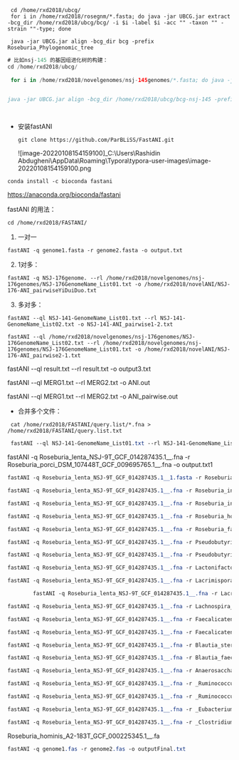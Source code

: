 ```shell
 cd /home/rxd2018/ubcg/
 for i in /home/rxd2018/rosegnm/*.fasta; do java -jar UBCG.jar extract -bcg_dir /home/rxd2018/ubcg/bcg/ -i $i -label $i -acc "" -taxon "" -strain ""-type; done
```

```shell
 java -jar UBCG.jar align -bcg_dir bcg -prefix Roseburia_Phylogenomic_tree
```

```swift
# 比如nsj-145 的基因组进化树的构建：
cd /home/rxd2018/ubcg/
 
 for i in /home/rxd2018/novelgenomes/nsj-145genomes/*.fasta; do java -jar UBCG.jar extract -bcg_dir /home/rxd2018/ubcg/bcg-nsj-145/ -i $i -label $i -acc "" -taxon "" -strain ""-type; done


java -jar UBCG.jar align -bcg_dir /home/rxd2018/ubcg/bcg-nsj-145 -prefix NSJ-145_PhylogenomicTree20220328

```

```css
 
```



* 安装fastANI

  ```
  git clone https://github.com/ParBLiSS/FastANI.git
  
  ```

  ![image-20220108154159100]_C:\Users\Rashidin Abdugheni\AppData\Roaming\Typora\typora-user-images\image-20220108154159100.png
  
  

```
conda install -c bioconda fastani  
```

https://anaconda.org/bioconda/fastani



fastANI 的用法：

```
cd /home/rxd2018/FASTANI/
```



1. 一对一

```
fastANI -q genome1.fasta -r genome2.fasta -o output.txt
```

2. 1对多：

```
fastANI -q NSJ-176genome. --rl /home/rxd2018/novelgenomes/nsj-176genomes/NSJ-176GenomeName_List01.txt -o /home/rxd2018/novelANI/NSJ-176-ANI_pairwiseYiDuiDuo.txt
```

3. 多对多：

```
fastANI --ql NSJ-141-GenomeName_List01.txt --rl NSJ-141-GenomeName_List02.txt -o NSJ-141-ANI_pairwise1-2.txt

fastANI --ql /home/rxd2018/novelgenomes/nsj-176genomes/NSJ-176GenomeName_List02.txt --rl /home/rxd2018/novelgenomes/nsj-176genomes/NSJ-176GenomeName_List01.txt -o /home/rxd2018/novelANI/NSJ-176-ANI_pairwise2-1.txt

```



fastANI --ql result.txt --rl result.txt -o output3.txt

fastANI --ql MERG1.txt --rl MERG2.txt -o ANI.out 

fastANI --ql MERG1.txt --rl MERG2.txt -o ANI_pairwise.out

* 合并多个文件：

```
 cat /home/rxd2018/FASTANI/query.list/*.fna > /home/rxd2018/FASTANI/query.list.txt
```

```css
 fastANI --ql NSJ-141-GenomeName_List01.txt --rl NSJ-141-GenomeName_List02.txt --matrix -o output.file -t 20
```



fastANI -q Roseburia_lenta_NSJ-9T_GCF_014287435.1__.fna -r Roseburia_porci_DSM_107448T_GCF_009695765.1__.fna -o output.txt1

```css
fastANI -q Roseburia_lenta_NSJ-9T_GCF_014287435.1__1.fasta -r Roseburia_lenta_NSJ-9T_GCF_014287435.1__.fasta -o output1.txt

fastANI -q Roseburia_lenta_NSJ-9T_GCF_014287435.1__.fna -r Roseburia_inulinivorans_DSM_16841T_GCF_000174195.1__.fna -o output.txt2

fastANI -q Roseburia_lenta_NSJ-9T_GCF_014287435.1__.fna -r Roseburia_intestinalis_L1-82T_GCF_900537995.1__.fna -o output.txt3

fastANI -q Roseburia_lenta_NSJ-9T_GCF_014287435.1__.fna -r Roseburia_hominis_A2-183T_GCF_000225345.1__.fna -o output.txt4

fastANI -q Roseburia_lenta_NSJ-9T_GCF_014287435.1__.fna -r Roseburia_faecis_strain_M72T_GCF_001406815.1__.fna -o output.txt5

fastANI -q Roseburia_lenta_NSJ-9T_GCF_014287435.1__.fna -r Pseudobutyrivibrio_xylanivorans_MZ_5T_GCF_900141825.1__.fna -o output.txt6

fastANI -q Roseburia_lenta_NSJ-9T_GCF_014287435.1__.fna -r Pseudobutyrivibrio_ruminis_DSM_9787T_GCF_900218035.1__.fna -o output.txt7

fastANI -q Roseburia_lenta_NSJ-9T_GCF_014287435.1__.fna -r Lactonifactor_longoviformis_ED-Mt61_PYG-s6T_GCF_900129135.1__.fna -o output.txt8

fastANI -q Roseburia_lenta_NSJ-9T_GCF_014287435.1__.fna -r Lacrimispora_sphenoides_JCM_1415T_GCF_900461315.1__.fna -o output.txt9

        fastANI -q Roseburia_lenta_NSJ-9T_GCF_014287435.1__.fna -r Lacrimispora_celerecrescens.fna -o output.txt10

fastANI -q Roseburia_lenta_NSJ-9T_GCF_014287435.1__.fna -r Lachnospira_pectinoschiza_150_1T_GCF_900103815.1__.fna -o output.txt11

fastANI -q Roseburia_lenta_NSJ-9T_GCF_014287435.1__.fna -r Faecalicatena_fissicatena_KCTC_15010T_GCF_016900595.1__.fna -o output.txt12

fastANI -q Roseburia_lenta_NSJ-9T_GCF_014287435.1__.fna -r Faecalicatena_contorta_DSM_3982T_GCF_902375555.1__.fna -o output.txt13

fastANI -q Roseburia_lenta_NSJ-9T_GCF_014287435.1__.fna -r Blautia_stercoris_GAM6-1T_GCF_014385405.1__.fna -o output.txt14

fastANI -q Roseburia_lenta_NSJ-9T_GCF_014287435.1__.fna -r Blautia_faecicola_KGMB01111T_GCF_004123145.1__.fna -o output.txt15

fastANI -q Roseburia_lenta_NSJ-9T_GCF_014287435.1__.fna -r Anaerosacchariphilus_polymeriproducens_MCWD5T_GCF_003363435.1__.fna -o output.txt16

fastANI -q Roseburia_lenta_NSJ-9T_GCF_014287435.1__.fna -r _Ruminococcus___gauvreauii_CCRI-16110T_GCF_902377395.1__.fna -o output.txt17

fastANI -q Roseburia_lenta_NSJ-9T_GCF_014287435.1__.fna -r _Ruminococcus___gnavus_ATCC_29149T_GCF_009831375.1__.fna -o output.txt18

fastANI -q Roseburia_lenta_NSJ-9T_GCF_014287435.1__.fna -r _Eubacterium___ventriosum_ATCC_27560T_GCF_003475105.1__.fna -o output.txt19

fastANI -q Roseburia_lenta_NSJ-9T_GCF_014287435.1__.fna -r _Clostridium___nexile_DSM_1787T_GCF_013300945.1__.fna -o output.txt20


```

Roseburia_hominis_A2-183T_GCF_000225345.1__.fa

```css
fastANI -q genome1.fas -r genome2.fas -o outputFinal.txt
```

